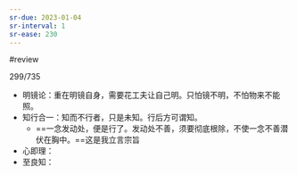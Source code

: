```yaml
---
sr-due: 2023-01-04
sr-interval: 1
sr-ease: 230
---
```


#review 

299/735
- 明镜论：重在明镜自身，需要花工夫让自己明。只怕镜不明，不怕物来不能照。
- 知行合一：知而不行者，只是未知。行后方可谓知。
	- ==一念发动处，便是行了。发动处不善，须要彻底根除，不使一念不善潜伏在胸中。==这是我立言宗旨
- 心即理：
- 至良知：